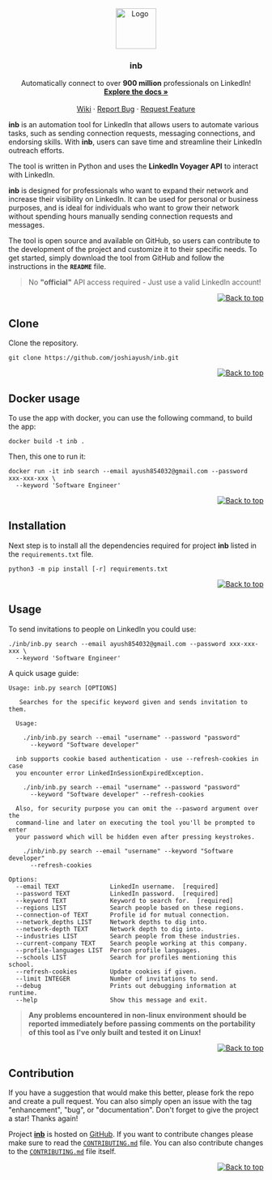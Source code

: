 <div id="top"></div>

<div align="center">
  <a href="https://github.com/joshiayush/inb">
    <img src="./media/linkedin.png" alt="Logo" width="80" height="80">
  </a>

  <h3 align="center">inb</h3>

  <p align="center">
    Automatically connect to over <strong>900 million</strong> professionals on LinkedIn!
    <br />
    <a href="https://github.com/joshiayush/inb/tree/master/docs"><strong>Explore the docs »</strong></a>
    <br />
    <br />
    <a href="https://github.com/joshiayush/inb/wiki">Wiki</a>
    ·
    <a href="https://github.com/joshiayush/inb/issues">Report Bug</a>
    ·
    <a href="https://github.com/joshiayush/inb/issues">Request Feature</a>
  </p>
</div>

**inb** is an automation tool for LinkedIn that allows users to automate various tasks, such as sending connection requests, messaging connections, and endorsing skills. With **inb**, users can save time and streamline their LinkedIn outreach efforts.

The tool is written in Python and uses the **LinkedIn Voyager API** to interact with LinkedIn.

**inb** is designed for professionals who want to expand their network and increase their visibility on LinkedIn. It can be used for personal or business purposes, and is ideal for individuals who want to grow their network without spending hours manually sending connection requests and messages.

The tool is open source and available on GitHub, so users can contribute to the development of the project and customize it to their specific needs. To get started, simply download the tool from GitHub and follow the instructions in the **`README`** file.

> No **"official"** API access required - Just use a valid LinkedIn account!

<div align="right">
  <a href="#top">
  
  ![Back to top][back_to_top]
  
  </a>
</div>

## Clone

Clone the repository.

```shell
git clone https://github.com/joshiayush/inb.git
```

<div align="right">
  <a href="#top">
  
  ![Back to top][back_to_top]
  
  </a>
</div>

## Docker usage

To use the app with docker, you can use the following command, to build the app:

```shel
docker build -t inb .
```

Then, this one to run it:

```shell
docker run -it inb search --email ayush854032@gmail.com --password xxx-xxx-xxx \
  --keyword 'Software Engineer'
```

<div align="right">
  <a href="#top">
  
  ![Back to top][back_to_top]
  
  </a>
</div>

## Installation

Next step is to install all the dependencies required for project **inb** listed in the `requirements.txt` file.

```shell
python3 -m pip install [-r] requirements.txt
```

<div align="right">
  <a href="#top">
  
  ![Back to top][back_to_top]
  
  </a>
</div>

## Usage

To send invitations to people on LinkedIn you could use:

```shell
./inb/inb.py search --email ayush854032@gmail.com --password xxx-xxx-xxx \
  --keyword 'Software Engineer'
```

A quick usage guide:

```
Usage: inb.py search [OPTIONS]

   Searches for the specific keyword given and sends invitation to them.

  Usage:

    ./inb/inb.py search --email "username" --password "password"
      --keyword "Software developer"

  inb supports cookie based authentication - use --refresh-cookies in case
  you encounter error LinkedInSessionExpiredException.

    ./inb/inb.py search --email "username" --password "password"
      --keyword "Software developer" --refresh-cookies

  Also, for security purpose you can omit the --pasword argument over the
  command-line and later on executing the tool you'll be prompted to enter
  your password which will be hidden even after pressing keystrokes.

    ./inb/inb.py search --email "username" --keyword "Software developer"
      --refresh-cookies

Options:
  --email TEXT              LinkedIn username.  [required]
  --password TEXT           LinkedIn password.  [required]
  --keyword TEXT            Keyword to search for.  [required]
  --regions LIST            Search people based on these regions.
  --connection-of TEXT      Profile id for mutual connection.
  --network_depths LIST     Network depths to dig into.
  --network-depth TEXT      Network depth to dig into.
  --industries LIST         Search people from these industries.
  --current-company TEXT    Search people working at this company.
  --profile-languages LIST  Person profile languages.
  --schools LIST            Search for profiles mentioning this school.
  --refresh-cookies         Update cookies if given.
  --limit INTEGER           Number of invitations to send.
  --debug                   Prints out debugging information at runtime.
  --help                    Show this message and exit.
```

> **Any problems encountered in non-linux environment should be reported immediately before passing comments on the portability of this tool as I've only built and tested it on Linux!**

<div align="right">
  <a href="#top">
  
  ![Back to top][back_to_top]
  
  </a>
</div>

## Contribution

If you have a suggestion that would make this better, please fork the repo and create a pull request. You can also simply open an issue with the tag "enhancement", "bug", or "documentation". Don't forget to give the project a star! Thanks again!

Project [**inb**][_inb] is hosted on [GitHub][_github]. If you want to contribute changes please make sure to read the [`CONTRIBUTING.md`][_inb_contrib_f] file. You can also contribute changes to the [`CONTRIBUTING.md`][_inb_contrib_f] file itself.

<div align="right">
  <a href="#top">
  
  ![Back to top][back_to_top]
  
  </a>
</div>

<!-- Definitions -->

[_github]: https://www.github.com
[_inb]: https://www.github.com/joshiayush/inb

<!-- Attached links -->

[back_to_top]: https://img.shields.io/badge/-Back%20to%20top-lightgrey

<!-- Files -->

[_inb_contrib_f]: https://github.com/joshiayush/inb/blob/master/CONTRIBUTING.md
